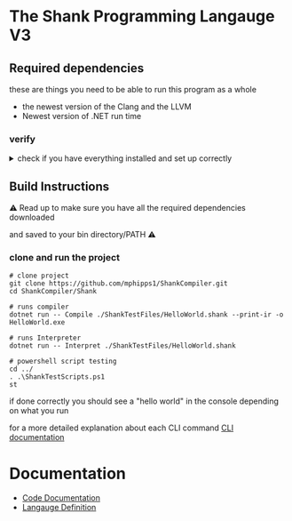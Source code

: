 # The Shank Programming Langauge V3

## Required dependencies

these are things you need to be able to run this program as a whole

-  the newest version of the Clang and the LLVM
- Newest version of .NET run time 

### verify
<details>
 <summary>check if you have everything installed and set up correctly</summary>

```sh
clang -v
dotnet --version
```
</details>

## Build Instructions

⚠ Read up to make sure you have all the required dependencies downloaded 

and saved to your bin directory/PATH  ⚠

### clone and run the project
```SH
# clone project
git clone https://github.com/mphipps1/ShankCompiler.git
cd ShankCompiler/Shank

# runs compiler
dotnet run -- Compile ./ShankTestFiles/HelloWorld.shank --print-ir -o HelloWorld.exe 

# runs Interpreter
dotnet run -- Interpret ./ShankTestFiles/HelloWorld.shank

# powershell script testing
cd ../
. .\ShankTestScripts.ps1
st 
```
if done correctly you should see a "hello world" in the console
depending on what you run

for a more detailed explanation about each CLI command
<a href=https://github.com/mphipps1/ShankCompiler/wiki/Shank-CLI-(Command-Line-Interface)-documentation>CLI documentation</a>


# Documentation

- <a href=https://github.com/mphipps1/ShankCompiler/wiki>Code Documentation</a>
- <a href=https://github.com/mphipps1/ShankCompiler/wiki/Shank-Language-Definition,-V3> Langauge Definition </a>
